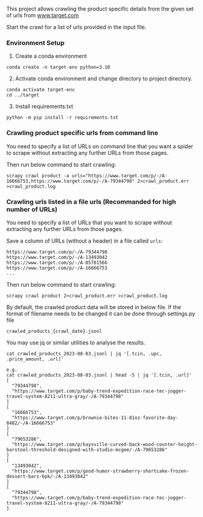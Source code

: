 This project allows crawling the product specific details from the given set of urls from www.target.com 

Start the crawl for a list of urls provided in the input file.

### Environment Setup
1. Create a conda environment
```
conda create -n target-env python=3.10
```
2. Activate conda environment and change directory to project directory.
```
conda activate target-env
cd ../target
```
3. Install requirements.txt
```
python -m pip install -r requirements.txt
```

### Crawling product specific urls from command line
You need to specify a list of URLs on command line that you want a spider
to scrape without extracting any further URLs from those pages.

Then run below command to start crawling:

```
scrapy crawl product -a urls="https://www.target.com/p/-/A-16666753,https://www.target.com/p/-/A-79344798" 2>crawl_product.err >crawl_product.log
```

### Crawling urls listed in a file urls (Recommanded for high number of URLs)
You need to specify a list of URLs that you want to scrape without extracting any further URLs from those pages.

Save a column of URLs (without a header) in a file called `urls`:
```
https://www.target.com/p/-/A-79344798
https://www.target.com/p/-/A-13493042
https://www.target.com/p/-/A-85781566
https://www.target.com/p/-/A-16666753
...
```
Then run below command to start crawling:

```
scrapy crawl product 2>crawl_product.err >crawl_product.log
```
By default, the crawled product data will be stored in below file. 
If the format of filename needs to be changed it can be done through settings.py file

```
crawled_products_{crawl_date}.jsonl
```
You may use jq or similar utilities to analyse the results.
```
cat crawled_products_2023-08-03.jsonl | jq '[.tcin, .upc, .price_amount, .url]'

e.g.
cat crawled_products_2023-08-03.jsonl | head -5 | jq '[.tcin, .url]' 
[
  "79344798",
  "https://www.target.com/p/baby-trend-expedition-race-tec-jogger-travel-system-8211-ultra-gray/-/A-79344798"
]
[
  "16666753",
  "https://www.target.com/p/brownie-bites-11-81oz-favorite-day-8482/-/A-16666753"
]
[
  "79653286",
  "https://www.target.com/p/kaysville-curved-back-wood-counter-height-barstool-threshold-designed-with-studio-mcgee/-/A-79653286"
]
[
  "13493042",
  "https://www.target.com/p/good-humor-strawberry-shortcake-frozen-dessert-bars-6pk/-/A-13493042"
]
[
  "79344798",
  "https://www.target.com/p/baby-trend-expedition-race-tec-jogger-travel-system-8211-ultra-gray/-/A-79344798"
]
```


